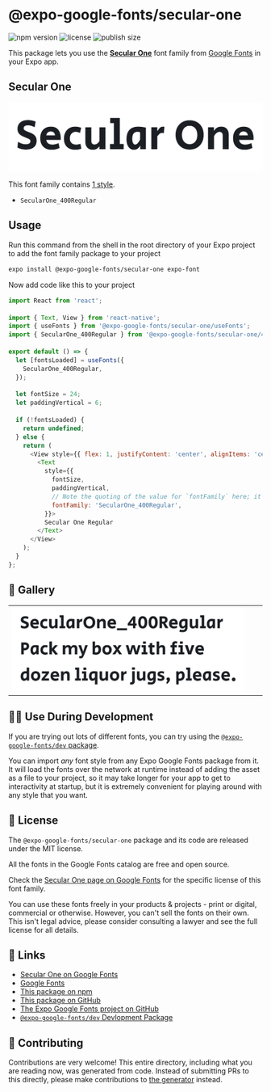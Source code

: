 # @expo-google-fonts/secular-one

![npm version](https://flat.badgen.net/npm/v/@expo-google-fonts/secular-one)
![license](https://flat.badgen.net/github/license/expo/google-fonts)
![publish size](https://flat.badgen.net/packagephobia/install/@expo-google-fonts/secular-one)

This package lets you use the [**Secular One**](https://fonts.google.com/specimen/Secular+One) font family from [Google Fonts](https://fonts.google.com/) in your Expo app.

## Secular One

![Secular One](./font-family.png)

This font family contains [1 style](#-gallery).

- `SecularOne_400Regular`

## Usage

Run this command from the shell in the root directory of your Expo project to add the font family package to your project
```sh
expo install @expo-google-fonts/secular-one expo-font
```

Now add code like this to your project
```js
import React from 'react';

import { Text, View } from 'react-native';
import { useFonts } from '@expo-google-fonts/secular-one/useFonts';
import { SecularOne_400Regular } from '@expo-google-fonts/secular-one/400Regular';

export default () => {
  let [fontsLoaded] = useFonts({
    SecularOne_400Regular,
  });

  let fontSize = 24;
  let paddingVertical = 6;

  if (!fontsLoaded) {
    return undefined;
  } else {
    return (
      <View style={{ flex: 1, justifyContent: 'center', alignItems: 'center' }}>
        <Text
          style={{
            fontSize,
            paddingVertical,
            // Note the quoting of the value for `fontFamily` here; it expects a string!
            fontFamily: 'SecularOne_400Regular',
          }}>
          Secular One Regular
        </Text>
      </View>
    );
  }
};

```

## 🔡 Gallery


||||
|-|-|-|
|![SecularOne_400Regular](.//400Regular/SecularOne_400Regular.ttf.png)||||


## 👩‍💻 Use During Development

If you are trying out lots of different fonts, you can try using the [`@expo-google-fonts/dev` package](https://github.com/expo/google-fonts/tree/master/font-packages/dev#readme).

You can import *any* font style from any Expo Google Fonts package from it. It will load the fonts
over the network at runtime instead of adding the asset as a file to your project, so it may take longer
for your app to get to interactivity at startup, but it is extremely convenient
for playing around with any style that you want.

## 📖 License

The `@expo-google-fonts/secular-one` package and its code are released under the MIT license.

All the fonts in the Google Fonts catalog are free and open source.

Check the [Secular One page on Google Fonts](https://fonts.google.com/specimen/Secular+One) for the specific license of this font family.

You can use these fonts freely in your products & projects - print or digital, commercial or otherwise. However, you can't sell the fonts on their own. This isn't legal advice, please consider consulting a lawyer and see the full license for all details.

## 🔗 Links

- [Secular One on Google Fonts](https://fonts.google.com/specimen/Secular+One)
- [Google Fonts](https://fonts.google.com/)
- [This package on npm](https://www.npmjs.com/package/@expo-google-fonts/secular-one)
- [This package on GitHub](https://github.com/expo/google-fonts/tree/master/font-packages/secular-one)
- [The Expo Google Fonts project on GitHub](https://github.com/expo/google-fonts)
- [`@expo-google-fonts/dev` Devlopment Package](https://github.com/expo/google-fonts/tree/master/font-packages/dev)

## 🤝 Contributing

Contributions are very welcome! This entire directory, including what you are reading now, was generated from code. Instead of submitting PRs to this directly, please make contributions to [the generator](https://github.com/expo/google-fonts/tree/master/packages/generator) instead.
